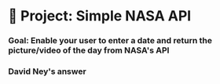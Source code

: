 # 🚀 Project: Simple NASA API

### Goal: Enable your user to enter a date and return the picture/video of the day from NASA's API

### David Ney's answer

 
